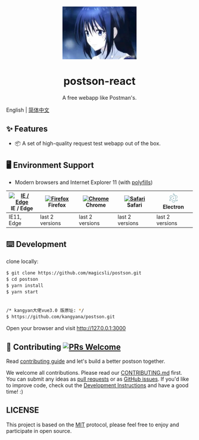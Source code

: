 <p align="center">
  <a href="https://github.com/magicsli/postson">
    <img width="200" src="./src/assets/img/love.jpg">
  </a>
</p>

<h1 align="center">postson-react</h1>

<div align="center">

A free webapp like Postman's.

</div>

English | [简体中文](./README-zh_CN.md)

## ✨ Features

- 📦 A set of high-quality request test webapp out of the box.

## 🖥 Environment Support

- Modern browsers and Internet Explorer 11 (with [polyfills](https://stackoverflow.com/questions/57020976/polyfills-in-2019-for-ie11))

| [<img src="https://raw.githubusercontent.com/alrra/browser-logos/master/src/edge/edge_48x48.png" alt="IE / Edge" width="24px" height="24px" />](http://godban.github.io/browsers-support-badges/)<br>IE / Edge | [<img src="https://raw.githubusercontent.com/alrra/browser-logos/master/src/firefox/firefox_48x48.png" alt="Firefox" width="24px" height="24px" />](http://godban.github.io/browsers-support-badges/)<br>Firefox | [<img src="https://raw.githubusercontent.com/alrra/browser-logos/master/src/chrome/chrome_48x48.png" alt="Chrome" width="24px" height="24px" />](http://godban.github.io/browsers-support-badges/)<br>Chrome | [<img src="https://raw.githubusercontent.com/alrra/browser-logos/master/src/safari/safari_48x48.png" alt="Safari" width="24px" height="24px" />](http://godban.github.io/browsers-support-badges/)<br>Safari | [<img src="https://raw.githubusercontent.com/alrra/browser-logos/master/src/electron/electron_48x48.png" alt="Electron" width="24px" height="24px" />](http://godban.github.io/browsers-support-badges/)<br>Electron |
| -------------------------------------------------------------------------------------------------------------------------------------------------------------------------------------------------------------- | ---------------------------------------------------------------------------------------------------------------------------------------------------------------------------------------------------------------- | ------------------------------------------------------------------------------------------------------------------------------------------------------------------------------------------------------------ | ------------------------------------------------------------------------------------------------------------------------------------------------------------------------------------------------------------ | -------------------------------------------------------------------------------------------------------------------------------------------------------------------------------------------------------------------- |
| IE11, Edge                                                                                                                                                                                                     | last 2 versions                                                                                                                                                                                                  | last 2 versions                                                                                                                                                                                              | last 2 versions                                                                                                                                                                                              | last 2 versions                                                                                                                                                                                                      |

## ⌨️ Development

clone locally:

```bash
$ git clone https://github.com/magicsli/postson.git
$ cd postson
$ yarn install
$ yarn start


/* kangyan大佬vue3.0 版原址: */
$ https://github.com/kangyana/postson.git
```

Open your browser and visit http://127.0.0.1:3000

## 🤝 Contributing [![PRs Welcome](https://img.shields.io/badge/PRs-welcome-brightgreen.svg?style=flat-square)](http://makeapullrequest.com)

Read [contributing guide](./CONTRIBUTING.md) and let's build a better postson together.

We welcome all contributions. Please read our [CONTRIBUTING.md](./CONTRIBUTING.md) first. You can submit any ideas as [pull requests](https://github.com/kangyana/postson/pulls) or as [GitHub issues](https://github.com/kangyana/postson/issues). If you'd like to improve code, check out the [Development Instructions](https://github.com/kangyana/postson/wiki/Development) and have a good time! :)

## LICENSE

This project is based on the [MIT](https://en.wikipedia.org/wiki/MIT_License) protocol, please feel free to enjoy and participate in open source.
